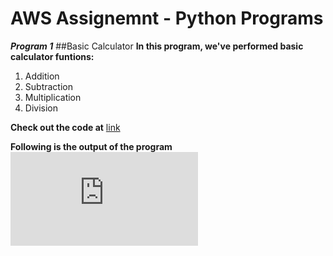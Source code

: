 # AWS Assignemnt - Python Programs

***Program 1***
##Basic Calculator
**In this program, we've performed basic calculator funtions:**
1. Addition
2. Subtraction
3. Multiplication
4. Division

**Check out the code at**
[link](https://github.com/prem1204/Pranay-Assignments/blob/aws-cloud/images/calculator.png)

**Following is the output of the program**
![image](https://github.com/prem1204/Pranay-Assignments/blob/aws-cloud/calculator.py)
